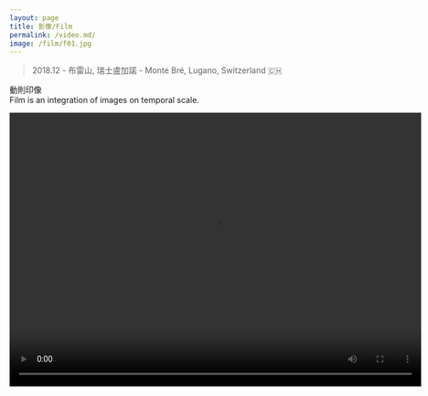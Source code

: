 ```yaml
---
layout: page
title: 影像/Film
permalink: /video.md/
image: /film/f01.jpg
---
```

> 2018.12 - 布雷山, 瑞士盧加諾 - Monte Bré, Lugano, Switzerland 🇨🇭

動則印像  
Film is an integration of images on temporal scale.

<video width="720" height="480" controls>
  <source src="/video/demo.mp4" type="video/mp4">
  <object data="/video/demo.mp4" width="320" height="240">
  </object> 
</video>

<!---
https://www.zhihu.com/video/1106389872612454400
--->
